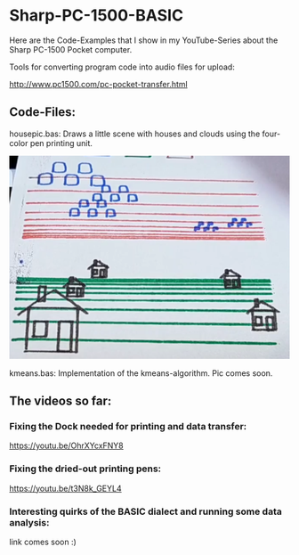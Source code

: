 # Sharp-PC-1500-BASIC

Here are the Code-Examples that I show in my YouTube-Series about the Sharp PC-1500 Pocket computer. 

Tools for converting program code into audio files for upload:

http://www.pc1500.com/pc-pocket-transfer.html

## Code-Files:

housepic.bas: Draws a little scene with houses and clouds using the four-color pen printing unit.

![house pic](https://github.com/joekutz/Sharp-PC-1500-BASIC/blob/main/house_pic.png)

kmeans.bas: Implementation of the kmeans-algorithm. Pic comes soon.

## The videos so far:

### Fixing the Dock needed for printing and data transfer:

https://youtu.be/OhrXYcxFNY8

### Fixing the dried-out printing pens:

https://youtu.be/t3N8k_GEYL4

### Interesting quirks of the BASIC dialect and running some data analysis:

link comes soon :)
